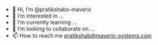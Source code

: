 - 👋 Hi, I’m @pratikshabs-maveric
- 👀 I’m interested in ...
- 🌱 I’m currently learning ...
- 💞️ I’m looking to collaborate on ...
- 📫 How to reach me pratikshab@maveric-systems.com

